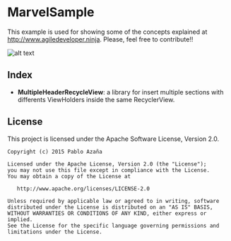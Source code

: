 MarvelSample
============

This example is used for showing some of the concepts explained at http://www.agiledeveloper.ninja. Please, feel free to contribute!!

![alt text](http://vignette1.wikia.nocookie.net/deathbattle/images/4/4b/Spiderman_png_by_captainjackharkness-d5cbru1.png/revision/latest?cb=20141120012050 "MarvelSample logo")


Index
--------

* __MultipleHeaderRecycleView__: a library for insert multiple sections with differents ViewHolders inside the same RecyclerView.


License
-------
This project is licensed under the Apache Software License, Version 2.0.

    Copyright (c) 2015 Pablo Azaña

    Licensed under the Apache License, Version 2.0 (the "License");
    you may not use this file except in compliance with the License.
    You may obtain a copy of the License at

       http://www.apache.org/licenses/LICENSE-2.0

    Unless required by applicable law or agreed to in writing, software
    distributed under the License is distributed on an "AS IS" BASIS,
    WITHOUT WARRANTIES OR CONDITIONS OF ANY KIND, either express or implied.
    See the License for the specific language governing permissions and
    limitations under the License.
